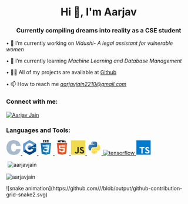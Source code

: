 <h1 align="center">Hi 👋, I'm Aarjav</h1>
<h3 align="center">Currently compiling dreams into reality as a CSE student</h3>

•⁠  ⁠🔭 I’m currently working on *Vidushi- A legal assistant for vulnerable women*

•⁠  ⁠🌱 I’m currently learning *Machine Learning and Database Management*

•⁠  ⁠👨‍💻 All of my projects are available at [Github](https://github.com/Aarjav-Jain-2210)

•⁠  ⁠📫 How to reach me *aarjavjain2210@gmail.com*

<h3 align="left">Connect with me:</h3>
<p align="left">
<a href="https://https://www.linkedin.com/in/aarjavjjain//" target="blank"><img align="center" src="https://raw.githubusercontent.com/rahuldkjain/github-profile-readme-generator/master/src/images/icons/Social/linked-in-alt.svg" alt="Aarjav Jain" height="30" width="40" /></a>
</p>

<h3 align="left">Languages and Tools:</h3>
<p align="left"> <a href="https://www.cprogramming.com/" target="_blank" rel="noreferrer"> <img src="https://raw.githubusercontent.com/devicons/devicon/master/icons/c/c-original.svg" alt="c" width="40" height="40"/> </a> <a href="https://www.w3schools.com/cpp/" target="_blank" rel="noreferrer"> <img src="https://raw.githubusercontent.com/devicons/devicon/master/icons/cplusplus/cplusplus-original.svg" alt="cplusplus" width="40" height="40"/> </a> <a href="https://www.w3schools.com/css/" target="_blank" rel="noreferrer"> <img src="https://raw.githubusercontent.com/devicons/devicon/master/icons/css3/css3-original-wordmark.svg" alt="css3" width="40" height="40"/> </a> <a href="https://www.w3.org/html/" target="_blank" rel="noreferrer"> <img src="https://raw.githubusercontent.com/devicons/devicon/master/icons/html5/html5-original-wordmark.svg" alt="html5" width="40" height="40"/> </a> <a href="https://developer.mozilla.org/en-US/docs/Web/JavaScript" target="_blank" rel="noreferrer"> <img src="https://raw.githubusercontent.com/devicons/devicon/master/icons/javascript/javascript-original.svg" alt="javascript" width="40" height="40"/> </a> <a href="https://www.python.org" target="_blank" rel="noreferrer"> <img src="https://raw.githubusercontent.com/devicons/devicon/master/icons/python/python-original.svg" alt="python" width="40" height="40"/> </a> <a href="https://www.tensorflow.org" target="_blank" rel="noreferrer"> <img src="https://www.vectorlogo.zone/logos/tensorflow/tensorflow-icon.svg" alt="tensorflow" width="40" height="40"/> </a> <a href="https://www.typescriptlang.org/" target="_blank" rel="noreferrer"> <img src="https://raw.githubusercontent.com/devicons/devicon/master/icons/typescript/typescript-original.svg" alt="typescript" width="40" height="40"/> </a> </p>

<p>&nbsp;<img align="center" src="https://github-readme-stats.vercel.app/api?username=Aarjav-Jain-2210&show_icons=true&theme=radical" alt="aarjavjain" /></p>

<p><img align="center" src="https://github-readme-streak-stats.herokuapp.com/?user=aarjavjain&" alt="aarjavjain" /></p>
 ![snake animation](https://github.com/<seu user name>/<seu user name>/blob/output/github-contribution-grid-snake2.svg)
